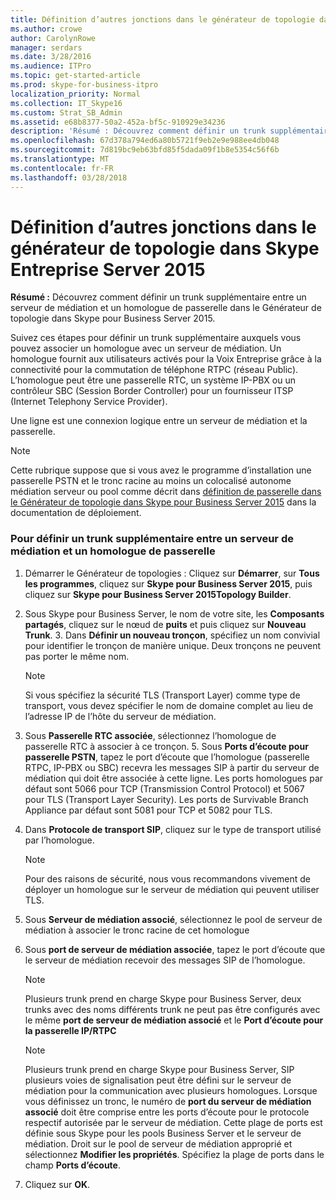 ```yaml
---
title: Définition d’autres jonctions dans le générateur de topologie dans Skype Entreprise Server 2015
ms.author: crowe
author: CarolynRowe
manager: serdars
ms.date: 3/28/2016
ms.audience: ITPro
ms.topic: get-started-article
ms.prod: skype-for-business-itpro
localization_priority: Normal
ms.collection: IT_Skype16
ms.custom: Strat_SB_Admin
ms.assetid: e68b8377-50a2-452a-bf5c-910929e34236
description: 'Résumé : Découvrez comment définir un trunk supplémentaire entre un serveur de médiation et un homologue de passerelle dans le Générateur de topologie dans Skype pour Business Server 2015.'
ms.openlocfilehash: 67d378a794ed6a80b5721f9eb2e9e988ee4db048
ms.sourcegitcommit: 7d819bc9eb63bfd85f5dada09f1b8e5354c56f6b
ms.translationtype: MT
ms.contentlocale: fr-FR
ms.lasthandoff: 03/28/2018
---
```

# <a name="define-additional-trunks-in-topology-builder-in-skype-for-business-server-2015"></a>Définition d’autres jonctions dans le générateur de topologie dans Skype Entreprise Server 2015
 
**Résumé :** Découvrez comment définir un trunk supplémentaire entre un serveur de médiation et un homologue de passerelle dans le Générateur de topologie dans Skype pour Business Server 2015.
  
Suivez ces étapes pour définir un trunk supplémentaire auxquels vous pouvez associer un homologue avec un serveur de médiation. Un homologue fournit aux utilisateurs activés pour la Voix Entreprise grâce à la connectivité pour la commutation de téléphone RTPC (réseau Public). L’homologue peut être une passerelle RTC, un système IP-PBX ou un contrôleur SBC (Session Border Controller) pour un fournisseur ITSP (Internet Telephony Service Provider).
  
Une ligne est une connexion logique entre un serveur de médiation et la passerelle.
  
> [!NOTE]
> Cette rubrique suppose que si vous avez le programme d’installation une passerelle PSTN et le tronc racine au moins un colocalisé autonome médiation serveur ou pool comme décrit dans [définition de passerelle dans le Générateur de topologie dans Skype pour Business Server 2015](define-a-gateway.md) dans la documentation de déploiement.
  
### <a name="to-define-an-additional-trunk-between-a-mediation-server-and-a-gateway-peer"></a>Pour définir un trunk supplémentaire entre un serveur de médiation et un homologue de passerelle

1. Démarrer le Générateur de topologies : Cliquez sur **Démarrer**, sur **Tous les programmes**, cliquez sur **Skype pour Business Server 2015**, puis cliquez sur **Skype pour Business Server 2015Topology Builder**.
    
2. Sous Skype pour Business Server, le nom de votre site, les **Composants partagés**, cliquez sur le nœud de **puits** et puis cliquez sur **Nouveau Trunk**.
    3. Dans **Définir un nouveau tronçon**, spécifiez un nom convivial pour identifier le tronçon de manière unique. Deux tronçons ne peuvent pas porter le même nom.
    
    > [!NOTE]
    > Si vous spécifiez la sécurité TLS (Transport Layer) comme type de transport, vous devez spécifier le nom de domaine complet au lieu de l’adresse IP de l’hôte du serveur de médiation. 
  
4. Sous **Passerelle RTC associée**, sélectionnez l’homologue de passerelle RTC à associer à ce tronçon.
    5. Sous **Ports d’écoute pour passerelle PSTN**, tapez le port d’écoute que l’homologue (passerelle RTPC, IP-PBX ou SBC) recevra les messages SIP à partir du serveur de médiation qui doit être associée à cette ligne. Les ports homologues par défaut sont 5066 pour TCP (Transmission Control Protocol) et 5067 pour TLS (Transport Layer Security). Les ports de Survivable Branch Appliance par défaut sont 5081 pour TCP et 5082 pour TLS.
    
6. Dans **Protocole de transport SIP**, cliquez sur le type de transport utilisé par l’homologue.
    
    > [!NOTE]
    > Pour des raisons de sécurité, nous vous recommandons vivement de déployer un homologue sur le serveur de médiation qui peuvent utiliser TLS. 
  
7. Sous **Serveur de médiation associé**, sélectionnez le pool de serveur de médiation à associer le tronc racine de cet homologue
    
8. Sous **port de serveur de médiation associée**, tapez le port d’écoute que le serveur de médiation recevoir des messages SIP de l’homologue.
    
    > [!NOTE]
    > Plusieurs trunk prend en charge Skype pour Business Server, deux trunks avec des noms différents trunk ne peut pas être configurés avec le même **port de serveur de médiation associé** et le **Port d’écoute pour la passerelle IP/RTPC**
  
    > [!NOTE]
    > Plusieurs trunk prend en charge Skype pour Business Server, SIP plusieurs voies de signalisation peut être défini sur le serveur de médiation pour la communication avec plusieurs homologues. Lorsque vous définissez un tronc, le numéro de **port du serveur de médiation associé** doit être comprise entre les ports d’écoute pour le protocole respectif autorisée par le serveur de médiation. Cette plage de ports est définie sous Skype pour les pools Business Server et le serveur de médiation. Droit sur le pool de serveur de médiation approprié et sélectionnez **Modifier les propriétés**. Spécifiez la plage de ports dans le champ **Ports d’écoute**.
  
9. Cliquez sur **OK**. 
    

